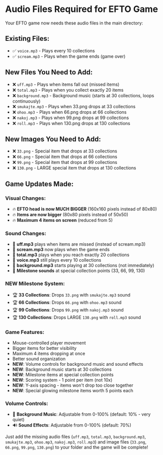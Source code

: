 # Audio Files Required for EFTO Game

Your EFTO game now needs these audio files in the main directory:

## Existing Files:
- ✅ `voice.mp3` - Plays every 10 collections
- ✅ `scream.mp3` - Plays when the game ends (game over)

## New Files You Need to Add:
- ❌ `uff.mp3` - Plays when items fall out (missed items)
- ❌ `total.mp3` - Plays when you collect exactly 20 items
- ❌ `background.mp3` - Background music (starts at 30 collections, loops continuously)
- ❌ `smukajte.mp3` - Plays when 33.png drops at 33 collections
- ❌ `ohoo.mp3` - Plays when 66.png drops at 66 collections
- ❌ `nakoj.mp3` - Plays when 99.png drops at 99 collections
- ❌ `roll.mp3` - Plays when 130.png drops at 130 collections

## New Images You Need to Add:
- ❌ `33.png` - Special item that drops at 33 collections
- ❌ `66.png` - Special item that drops at 66 collections
- ❌ `99.png` - Special item that drops at 99 collections
- ❌ `130.png` - LARGE special item that drops at 130 collections

## Game Updates Made:

### Visual Changes:
- 🔥 **EFTO head is now MUCH BIGGER** (160x160 pixels instead of 80x80)
- 🔥 **Items are now bigger** (80x80 pixels instead of 50x50)
- 🔥 **Maximum 4 items on screen** (reduced from 5)

### Sound Changes:
- 🎵 **uff.mp3** plays when items are missed (instead of scream.mp3)
- 🎵 **scream.mp3** now plays when the game ends
- 🎵 **total.mp3** plays when you reach exactly 20 collections
- 🎵 **voice.mp3** still plays every 10 collections
- 🎵 **background.mp3** starts playing at 30 collections (not immediately)
- 🎵 **Milestone sounds** at special collection points (33, 66, 99, 130)

### NEW Milestone System:
- 🏆 **33 Collections**: Drops `33.png` with `smukajte.mp3` sound
- 🏆 **66 Collections**: Drops `66.png` with `ohoo.mp3` sound
- 🏆 **99 Collections**: Drops `99.png` with `nakoj.mp3` sound
- 🏆 **130 Collections**: Drops LARGE `130.png` with `roll.mp3` sound

### Game Features:
- Mouse-controlled player movement
- Bigger items for better visibility
- Maximum 4 items dropping at once
- Better sound organization
- **NEW**: Volume controls for background music and sound effects
- **NEW**: Background music starts at 30 collections
- **NEW**: Milestone items at special collection points
- **NEW**: Scoring system - 1 point per item (not 10x)
- **NEW**: Y-axis spacing - items won't drop too close together
- **NEW**: Special glowing milestone items worth 5 points each

### Volume Controls:
- 🎵 **Background Music**: Adjustable from 0-100% (default: 10% - very quiet)
- 🔊 **Sound Effects**: Adjustable from 0-100% (default: 70%)

Just add the missing audio files (`uff.mp3`, `total.mp3`, `background.mp3`, `smukajte.mp3`, `ohoo.mp3`, `nakoj.mp3`, `roll.mp3`) and image files (`33.png`, `66.png`, `99.png`, `130.png`) to your folder and the game will be complete! 